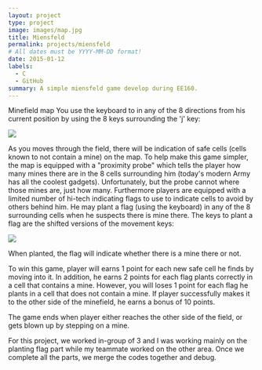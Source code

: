 ```yaml
---
layout: project
type: project
image: images/map.jpg
title: Miensfeld
permalink: projects/miensfeld
# All dates must be YYYY-MM-DD format!
date: 2015-01-12
labels:
  - C
  - GitHub
summary: A simple miensfeld game develop during EE160.
---
```


Minefield map You use the keyboard to in any of the 8 directions from his current position by using the 8 keys surrounding the 'j' key:

<img class="ui image" src="../images/ move_around.jpg ">

As you moves through the field, there will be indication of safe cells (cells known to not contain a mine) on the map.
To help make this game simpler, the map is equipped with a "proximity probe" which tells the player how many mines there are in the 8 cells surrounding him (today's modern Army has all the coolest gadgets). Unfortunately, but the probe cannot where those mines are, just how many. Furthermore players are equipped with a limited number of hi-tech indicating flags to use to indicate cells to avoid by others behind him. He may plant a flag (using the keyboard) in any of the 8 surrounding cells when he suspects there is mine there. The keys to plant a flag are the shifted versions of the movement keys: 

<img class="ui image" src="../images/ planting_flags.jpg ">

When planted, the flag will indicate whether there is a mine there or not.

To win this game, player will earns 1 point for each new safe cell he finds by moving into it. In addition, he earns 2 points for each flag plants correctly in a cell that contains a mine. However, you will loses 1 point for each flag he plants in a cell that does not contain a mine.
If player successfully makes it to the other side of the minefield, he earns a bonus of 10 points.

The game ends when player either reaches the other side of the field, or gets blown up by stepping on a mine.

For this project, we worked in-group of 3 and I was working mainly on the planting flag part while my teammate worked on the other area. Once we complete all the parts, we merge the codes together and debug. 



